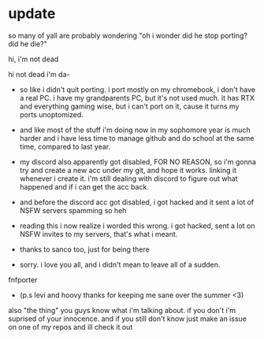 # update
so many of yall are probably wondering "oh i wonder did he stop porting? did he die?"

hi, i'm not dead 



hi not dead i'm da-

-   so like i didn't quit porting. i port mostly on my chromebook, i don't have a real PC. i have my grandparents PC, but it's not used much. it has RTX and everything gaming wise, but i can't port on it, cause it turns my ports unoptomized. 


- and like most of the stuff i'm doing now in my sophomore year is much harder and i have less time to manage github and do school at the same time, compared to last year.


- my discord also apparently got disabled, FOR NO REASON, so i'm gonna try and create a new acc under my git, and hope it works. linking it whenever i create it. i'm still dealing with discord to figure out what happened and if i can get the acc back.

- and before the discord acc got disabled, i got hacked and it sent a lot of NSFW servers spamming so heh
- reading this i now realize i worded this wrong. i got hacked, sent a lot on NSFW invites to my servers, that's what i meant.

- thanks to sanco too, just for being there

- sorry. i love you all, and i didn't mean to leave all of a sudden.


fnfporter






- (p.s levi and hoovy thanks for keeping me sane over the summer <3)


also "the thing" you guys know what i'm talking about. if you don't i'm suprised of your innocence. and if you still don't know just make an issue on one of my repos and ill check it out
